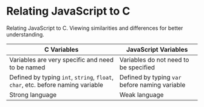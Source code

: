 # Relating JavaScript to C

Relating JavaScript to C. Viewing similarities and differences for better understanding.

C Variables | JavaScript Variables
------------------- | ----------------
Variables are very specific and need to be named | Variables do not need to be specified
Defined by typing `int`, `string`, `float`, `char`, etc. before naming variable | Defined by typing `var` before naming variable
Strong language | Weak language
